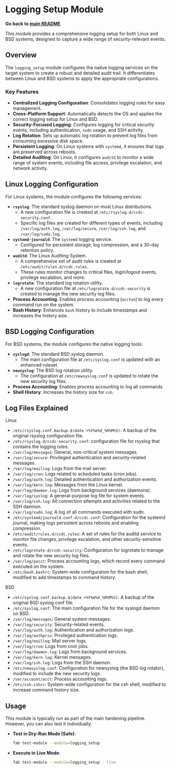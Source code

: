 # Logging Setup Module

**Go back to [main README](../README.md)**

This module provides a comprehensive logging setup for both Linux and BSD systems, designed to capture a wide range of security-relevant events.

## Overview

The `logging_setup` module configures the native logging services on the target system to create a robust and detailed audit trail. It differentiates between Linux and BSD systems to apply the appropriate configurations.

### Key Features

-   **Centralized Logging Configuration**: Consolidates logging rules for easy management.
-   **Cross-Platform Support**: Automatically detects the OS and applies the correct logging setup for Linux and BSD.
-   **Security-Focused Logging**: Configures logging for critical security events, including authentication, `sudo` usage, and SSH activity.
-   **Log Rotation**: Sets up automatic log rotation to prevent log files from consuming excessive disk space.
-   **Persistent Logging**: On Linux systems with `systemd`, it ensures that logs are preserved across reboots.
-   **Detailed Auditing**: On Linux, it configures `auditd` to monitor a wide range of system events, including file access, privilege escalation, and network activity.

## Linux Logging Configuration

For Linux systems, the module configures the following services:

*   **`rsyslog`**: The standard syslog daemon on most Linux distributions.
    *   A new configuration file is created at `/etc/rsyslog.d/ccdc-security.conf`.
    *   Specific log files are created for different types of events, including `/var/log/auth.log`, `/var/log/secure`, `/var/log/ssh.log`, and `/var/log/sudo.log`.
*   **`systemd-journald`**: The `systemd` logging service.
    *   Configured for persistent storage, log compression, and a 30-day retention policy.
*   **`auditd`**: The Linux Auditing System.
    *   A comprehensive set of audit rules is created at `/etc/audit/rules.d/ccdc.rules`.
    *   These rules monitor changes to critical files, login/logout events, privilege escalation, and more.
*   **`logrotate`**: The standard log rotation utility.
    *   A new configuration file at `/etc/logrotate.d/ccdc-security` is created to manage the new security log files.
*   **Process Accounting**: Enables process accounting (`accton`) to log every command run on the system.
*   **Bash History**: Enhances `bash` history to include timestamps and increases the history size.

## BSD Logging Configuration

For BSD systems, the module configures the native logging tools:

*   **`syslogd`**: The standard BSD syslog daemon.
    *   The main configuration file at `/etc/syslog.conf` is updated with an enhanced ruleset.
*   **`newsyslog`**: The BSD log rotation utility.
    *   The configuration at `/etc/newsyslog.conf` is updated to rotate the new security log files.
*   **Process Accounting**: Enables process accounting to log all commands.
*   **Shell History**: Increases the history size for `csh`.

## Log Files Explained

Linux

   * `/etc/rsyslog.conf.backup.$(date +%Y%m%d_%H%M%S)`: A backup of the original rsyslog configuration file.
   * `/etc/rsyslog.d/ccdc-security.conf`: configuration file for rsyslog that contains the logging rules.
   * `/var/log/messages`: General, non-critical system messages.
   * `/var/log/secure`: Privileged authentication and security-related messages.
   * `/var/log/maillog`: Logs from the mail server.
   * `/var/log/cron`: Logs related to scheduled tasks (cron jobs).
   * `/var/log/auth.log`: Detailed authentication and authorization events.
   * `/var/log/kern.log`: Messages from the Linux kernel.
   * `/var/log/daemon.log`: Logs from background services (daemons).
   * `/var/log/syslog`: A general-purpose log file for system events.
   * `/var/log/ssh.log`: All connection attempts and activities related to the SSH daemon.
   * `/var/log/sudo.log`: A log of all commands executed with sudo.
   * `/etc/systemd/journald.conf.d/ccdc.conf`: Configuration for the systemd journal, making logs persistent across reboots and enabling compression.
   * `/etc/audit/rules.d/ccdc.rules`: A set of rules for the auditd service to monitor file changes, privilege escalation, and other security-sensitive events.
   * `/etc/logrotate.d/ccdc-security`: Configuration for logrotate to manage and rotate the new security log files.
   * `/var/log/pacct`: Process accounting logs, which record every command executed on the system.
   * `/etc/bash.bashrc`: System-wide configuration for the bash shell, modified to add timestamps to command history.

  BSD

   * `/etc/syslog.conf.backup.$(date +%Y%m%d_%H%M%S)`: A backup of the original BSD syslog.conf file.
   * `/etc/syslog.conf`: The main configuration file for the syslogd daemon on BSD.
   * `/var/log/messages`: General system messages.
   * `/var/log/security`: Security-related events.
   * `/var/log/auth.log`: Authentication and authorization logs.
   * `/var/log/authpriv`: Privileged authentication logs.
   * `/var/log/maillog`: Mail server logs.
   * `/var/log/cron`: Logs from cron jobs.
   * `/var/log/daemon.log`: Logs from background services.
   * `/var/log/kern.log`: Kernel messages.
   * `/var/log/ssh.log`: Logs from the SSH daemon.
   * `/etc/newsyslog.conf`: Configuration for newsyslog (the BSD log rotator), modified to include the new security logs.
   * `/var/account/acct`: Process accounting logs.
   * `/etc/csh.cshrc`: System-wide configuration for the csh shell, modified to increase command history size.

## Usage

This module is typically run as part of the main hardening pipeline. However, you can also test it individually.

*   **Test in Dry-Run Mode (Safe)**:
    ```bash
    fab test-module --module=logging_setup
    ```

*   **Execute in Live Mode**:
    ```bash
    fab test-module --module=logging_setup --live
    ```
